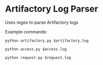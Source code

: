 # Artifactory Log Parser
Uses regex to parse Artifactory logs

Example commands:

`python artifactory.py $artifactory.log` <p>
`python access.py $access.log` <p>
`python request.py $request.log` <p>
